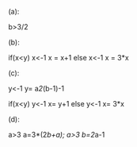 
(a): 



b>3/2 


(b): 


if(x<y) 
x<-1
x = x+1 
else
x<-1 
x = 3*x 

(c): 


y<-1 
y= a*2*(b-1)-1 

if(x<y)
y<-1
x= y+1 
else 
y<-1 
x= 3*x 

(d): 

a>3 
a=3*(2*b+a); 
a>3 
b=2*a-1